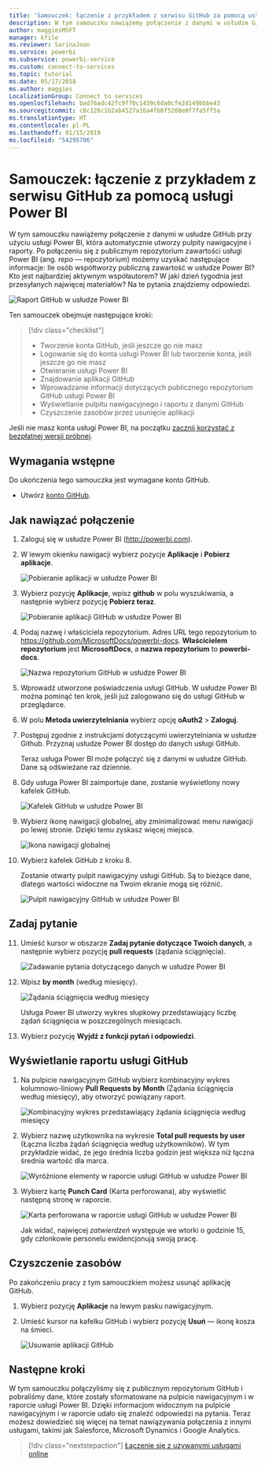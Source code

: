 ```yaml
---
title: 'Samouczek: łączenie z przykładem z serwisu GitHub za pomocą usługi Power BI'
description: W tym samouczku nawiążemy połączenie z danymi w usłudze GitHub przy użyciu usługi Power BI, która automatycznie utworzy pulpity nawigacyjne i raporty.
author: maggiesMSFT
manager: kfile
ms.reviewer: SarinaJoan
ms.service: powerbi
ms.subservice: powerbi-service
ms.custom: connect-to-services
ms.topic: tutorial
ms.date: 05/17/2018
ms.author: maggies
LocalizationGroup: Connect to services
ms.openlocfilehash: bad76adc42fc9f70c1439c6da0cfe2d149bbbe43
ms.sourcegitcommit: c8c126c1b2ab4527a16a4fb8f5208e0f7fa5ff5a
ms.translationtype: HT
ms.contentlocale: pl-PL
ms.lasthandoff: 01/15/2019
ms.locfileid: "54295706"
---
```

# <a name="tutorial-connect-to-a-github-sample-with-power-bi"></a>Samouczek: łączenie z przykładem z serwisu GitHub za pomocą usługi Power BI
W tym samouczku nawiążemy połączenie z danymi w usłudze GitHub przy użyciu usługi Power BI, która automatycznie utworzy pulpity nawigacyjne i raporty. Po połączeniu się z publicznym repozytorium zawartości usługi Power BI (ang. *repo* — repozytorium) możemy uzyskać następujące informacje: Ile osób współtworzy publiczną zawartość w usłudze Power BI? Kto jest najbardziej aktywnym współautorem? W jaki dzień tygodnia jest przesyłanych najwięcej materiałów? Na te pytania znajdziemy odpowiedzi. 

![Raport GitHub w usłudze Power BI](media/service-tutorial-connect-to-github/power-bi-github-app-tutorial-punch-card.png)

Ten samouczek obejmuje następujące kroki:

> [!div class="checklist"]
> * Tworzenie konta GitHub, jeśli jeszcze go nie masz 
> * Logowanie się do konta usługi Power BI lub tworzenie konta, jeśli jeszcze go nie masz
> * Otwieranie usługi Power BI
> * Znajdowanie aplikacji GitHub
> * Wprowadzanie informacji dotyczących publicznego repozytorium GitHub usługi Power BI
> * Wyświetlanie pulpitu nawigacyjnego i raportu z danymi GitHub
> * Czyszczenie zasobów przez usunięcie aplikacji

Jeśli nie masz konta usługi Power BI, na początku [zacznij korzystać z bezpłatnej wersji próbnej](https://app.powerbi.com/signupredirect?pbi_source=web).

## <a name="prerequisites"></a>Wymagania wstępne

Do ukończenia tego samouczka jest wymagane konto GitHub. 

- Utwórz [konto GitHub](https://docs.microsoft.com/contribute/get-started-setup-github).


## <a name="how-to-connect"></a>Jak nawiązać połączenie
1. Zaloguj się w usłudze Power BI (http://powerbi.com). 
2. W lewym okienku nawigacji wybierz pozycje **Aplikacje** i **Pobierz aplikacje**.
   
   ![Pobieranie aplikacji w usłudze Power BI](media/service-tutorial-connect-to-github/power-bi-github-app-tutorial.png) 

3. Wybierz pozycję **Aplikacje**, wpisz **github** w polu wyszukiwania, a następnie wybierz pozycję **Pobierz teraz**.
   
   ![Pobieranie aplikacji GitHub w usłudze Power BI](media/service-tutorial-connect-to-github/power-bi-github-app-tutorial-get-it-now.png) 

4. Podaj nazwę i właściciela repozytorium. Adres URL tego repozytorium to https://github.com/MicrosoftDocs/powerbi-docs. **Właścicielem repozytorium** jest **MicrosoftDocs**, a **nazwa repozytorium** to **powerbi-docs**. 
   
    ![Nazwa repozytorium GitHub w usłudze Power BI](media/service-tutorial-connect-to-github/power-bi-github-app-tutorial-repo-name.png)

5. Wprowadź utworzone poświadczenia usługi GitHub. W usłudze Power BI można pominąć ten krok, jeśli już zalogowano się do usługi GitHub w przeglądarce. 

6. W polu **Metoda uwierzytelniania** wybierz opcję **oAuth2** \> **Zaloguj**.

7. Postępuj zgodnie z instrukcjami dotyczącymi uwierzytelniania w usłudze Github. Przyznaj usłudze Power BI dostęp do danych usługi GitHub.
   
   Teraz usługa Power BI może połączyć się z danymi w usłudze GitHub.  Dane są odświeżane raz dziennie.

8. Gdy usługa Power BI zaimportuje dane, zostanie wyświetlony nowy kafelek GitHub. 
 
   ![Kafelek GitHub w usłudze Power BI](media/service-tutorial-connect-to-github/power-bi-github-app-tutorial-tile.png) 

8. Wybierz ikonę nawigacji globalnej, aby zminimalizować menu nawigacji po lewej stronie. Dzięki temu zyskasz więcej miejsca.

    ![Ikona nawigacji globalnej](media/service-tutorial-connect-to-github/power-bi-global-navigation-icon.png)

10. Wybierz kafelek GitHub z kroku 8. 
    
    Zostanie otwarty pulpit nawigacyjny usługi GitHub. Są to bieżące dane, dlatego wartości widoczne na Twoim ekranie mogą się różnić.

    ![Pulpit nawigacyjny GitHub w usłudze Power BI](media/service-tutorial-connect-to-github/power-bi-github-app-tutorial-dashboard.png)

    

## <a name="ask-a-question"></a>Zadaj pytanie

11. Umieść kursor w obszarze **Zadaj pytanie dotyczące Twoich danych**, a następnie wybierz pozycję **pull requests** (żądania ściągnięcia). 

    ![Zadawanie pytania dotyczącego danych w usłudze Power BI](media/service-tutorial-connect-to-github/power-bi-github-app-tutorial-ask-question.png)

12. Wpisz **by month** (według miesięcy).
 
    ![Żądania ściągnięcia według miesięcy](media/service-tutorial-connect-to-github/power-bi-github-app-tutorial-ask-question-by-month.png)

     Usługa Power BI utworzy wykres słupkowy przedstawiający liczbę żądań ściągnięcia w poszczególnych miesiącach.

13. Wybierz pozycję **Wyjdź z funkcji pytań i odpowiedzi**.

## <a name="view-the-github-report"></a>Wyświetlanie raportu usługi GitHub 

1. Na pulpicie nawigacyjnym GitHub wybierz kombinacyjny wykres kolumnowo-liniowy **Pull Requests by Month** (Żądania ściągnięcia według miesięcy), aby otworzyć powiązany raport.

    ![Kombinacyjny wykres przedstawiający żądania ściągnięcia według miesięcy](media/service-tutorial-connect-to-github/power-bi-github-app-tutorial-pull-requests-combo-chart.png)

2. Wybierz nazwę użytkownika na wykresie **Total pull requests by user** (Łączna liczba żądań ściągnięcia według użytkowników). W tym przykładzie widać, że jego średnia liczba godzin jest większa niż łączna średnia wartość dla marca.

    ![Wyróżnione elementy w raporcie usługi GitHub w usłudze Power BI](media/service-tutorial-connect-to-github/power-bi-github-app-tutorial-report-highlight.png)

3. Wybierz kartę **Punch Card** (Karta perforowana), aby wyświetlić następną stronę w raporcie. 
 
    ![Karta perforowana w raporcie usługi GitHub w usłudze Power BI](media/service-tutorial-connect-to-github/power-bi-github-app-tutorial-tues-3pm.png)

    Jak widać, najwięcej *zatwierdzeń* występuje we wtorki o godzinie 15, gdy członkowie personelu ewidencjonują swoją pracę.

## <a name="clean-up-resources"></a>Czyszczenie zasobów

Po zakończeniu pracy z tym samouczkiem możesz usunąć aplikację GitHub. 

1. Wybierz pozycję **Aplikacje** na lewym pasku nawigacyjnym.
2. Umieść kursor na kafelku GitHub i wybierz pozycję **Usuń** — ikonę kosza na śmieci.

    ![Usuwanie aplikacji GitHub](media/service-tutorial-connect-to-github/power-bi-github-app-tutorial-delete.png)

## <a name="next-steps"></a>Następne kroki

W tym samouczku połączyliśmy się z publicznym repozytorium GitHub i pobraliśmy dane, które zostały sformatowane na pulpicie nawigacyjnym i w raporcie usługi Power BI. Dzięki informacjom widocznym na pulpicie nawigacyjnym i w raporcie udało się znaleźć odpowiedzi na pytania. Teraz możesz dowiedzieć się więcej na temat nawiązywania połączenia z innymi usługami, takimi jak Salesforce, Microsoft Dynamics i Google Analytics. 
 
> [!div class="nextstepaction"]
> [Łączenie się z używanymi usługami online](service-connect-to-services.md)



